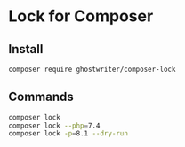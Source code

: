 # Lock for Composer

Install
---

``` bash  
composer require ghostwriter/composer-lock
```

Commands
---

``` bash  
composer lock
composer lock --php=7.4
composer lock -p=8.1 --dry-run
```


